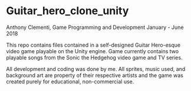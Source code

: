 # Guitar_hero_clone_unity

Anthony Clementi, Game Programming and Development
January - June 2018

This repo contains files contained in a self-designed Guitar Hero-esque video game playable on the Unity engine. 
Game currently contains two playable songs from the Sonic the Hedgehog video game and TV series.

All development and coding was done by me. All sprites, music used, and background art are property of their respective artists and the game was created purely for educational, non-commercial use.
